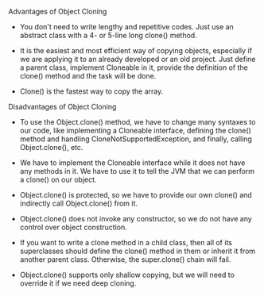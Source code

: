 Advantages of Object Cloning

- You don't need to write lengthy and repetitive codes. Just use an
  abstract class with a 4- or 5-line long clone() method.

- It is the easiest and most efficient way of copying objects,
  especially if we are applying it to an already developed or an old
  project. Just define a parent class, implement Cloneable in it,
  provide the definition of the clone() method and the task will be
  done.

- Clone() is the fastest way to copy the array.

Disadvantages of Object Cloning

- To use the Object.clone() method, we have to change many syntaxes to
  our code, like implementing a Cloneable interface, defining the
  clone() method and handling CloneNotSupportedException, and finally,
  calling Object.clone(), etc.

- We have to implement the Cloneable interface while it does not have
  any methods in it. We have to use it to tell the JVM that we can
  perform a clone() on our object.

- Object.clone() is protected, so we have to provide our own clone()
  and indirectly call Object.clone() from it.

- Object.clone() does not invoke any constructor, so we do not have
  any control over object construction.

- If you want to write a clone method in a child class, then all of
  its superclasses should define the clone() method in them or inherit
  it from another parent class. Otherwise, the super.clone() chain
  will fail.

- Object.clone() supports only shallow copying, but we will need to
  override it if we need deep cloning.